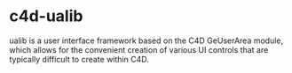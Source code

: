 # c4d-ualib
ualib is a user interface framework based on the C4D GeUserArea module, which allows for the convenient creation of various UI controls that are typically difficult to create within C4D.
